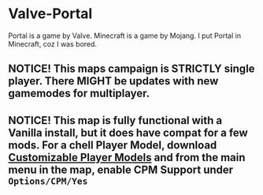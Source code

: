 # Valve-Portal
Portal is a game by Valve. Minecraft is a game by Mojang. I put Portal in Minecraft, coz I was bored.
## NOTICE! This maps campaign is STRICTLY single player. There MIGHT be updates with new gamemodes for multiplayer.
## NOTICE! This map is fully functional with a Vanilla install, but it does have compat for a few mods. For a chell Player Model, download [Customizable Player Models](https://modrinth.com/plugin/custom-player-models) and from the main menu in the map, enable CPM Support under `Options/CPM/Yes`
